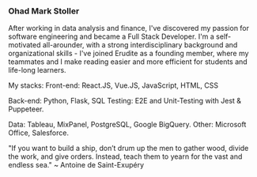 ### Ohad Mark Stoller

After working in data analysis and finance, I've discovered my passion for software engineering and became a Full Stack Developer. I'm a self-motivated all-arounder, with a strong interdisciplinary background and organizational skills - I've joined Erudite as a founding member, where my teammates and I make reading easier and more efficient for students and life-long learners.

My stacks:
Front-end: React.JS, Vue.JS, JavaScript, HTML, CSS

Back-end: Python, Flask, SQL
Testing: E2E and Unit-Testing with Jest & Puppeteer.

Data: Tableau, MixPanel, PostgreSQL, Google BigQuery.
Other: Microsoft Office, Salesforce.

"If you want to build a ship, don’t drum up the men to gather wood, divide the work, and give orders. Instead, teach them to yearn for the vast and endless sea."
~ Antoine de Saint-Exupéry

